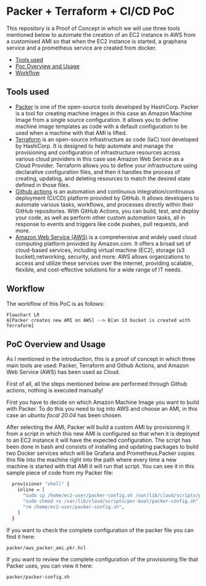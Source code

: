 # Packer + Terraform + CI/CD PoC

This repository is a Proof of Concept in which we will use three tools mentioned below to automate the creation of an EC2 instance in AWS from a customised AMI so that when the EC2 instance is started, a graphana service and a prometheus service are created from docker. 

- [Tools used](#tools-used)
- [Poc Overview and Usage](#poc-overview-and-usage)
- [Workflow](#workflow)

## Tools used 

- [Packer](https://www.packer.io/) is one of the open-source tools developed by HashiCorp. Packer is a tool for creating machine images in this case an  Amazon Machine Image from a single source configuration. It allows you to define machine image templates as code with a default configuration to be used when a machine with that AMI is lifted.
- [Terraform](https://www.terraform.io/) is an open-source infrastructure as code (IaC) tool developed by HashiCorp. It is designed to help automate and manage the provisioning and configuration of infrastructure resources across various cloud providers in this case use Amazon Web Service as a Cloud Provider. Terraform allows you to define your infrastructure using declarative configuration files, and then it handles the process of creating, updating, and deleting resources to match the desired state defined in those files.
- [Github actions](https://docs.github.com/en/actions) is an automation and continuous integration/continuous deployment (CI/CD) platform provided by GitHub. It allows developers to automate various tasks, workflows, and processes directly within their GitHub repositories. With GitHub Actions, you can build, test, and deploy your code, as well as perform other custom automation tasks, all in response to events and triggers like code pushes, pull requests, and more.
- [Amazon Web Service (AWS)](https://aws.amazon.com/) is a comprehensive and widely used cloud computing platform provided by Amazon.com. It offers a broad set of cloud-based services, including virtual machine (EC2), storage (s3 bucket),networking, security, and more. AWS allows organizations to access and utilize these services over the internet, providing scalable, flexible, and cost-effective solutions for a wide range of IT needs.

## Workflow

The workflow of this PoC is as follows:


```mermaid
Flowchart LR
A[Packer creates new AMI on AWS] --> B[an S3 bucket is created with Terraform]
```


## PoC Overview and Usage 

As I mentioned in the introduction, this is a proof of concept in which three main tools are used: Packer, Terraform and Github Actions, and Amazon Web Service (AWS) has been used as Cloud.

First of all, all the steps mentioned below are performed through Github actions, nothing is executed manually! 

First you have to decide on which Amazon Machine Image you want to build with Packer. To do this you need to log into AWS and choose an AMI, in this case an *ubuntu focal 20.04* has been chosen.

After selecting the AMI, Packer will build a custom AMI by provisioning it from a script in which this new AMI is configured so that when it is deployed to an EC2 instance it will have the expected configuration. The script has been done in bash and consists of installing and updating packages to build two Docker services which will be Grafana and Prometheus.Packer copies this file into the machine right into the path where every time a new machine is started with that AMI it will run that script. You can see it in this sample piece of code from my Packer file: 

``` bash
  provisioner "shell" {
    inline = [
      "sudo cp /home/ec2-user/packer-config.sh /var/lib/cloud/scripts/per-boot/packer-config.sh",
      "sudo chmod +x /var/lib/cloud/scripts/per-boot/packer-config.sh",
      "rm /home/ec2-user/packer-config.sh",
    ]
  }
```

If you want to check the complete configuration of the packer file you can find it here: 

```bash
packer/aws_packer_ami.pkr.hcl
```

If you want to review the complete configuration of the provisioning file that Packer uses, you can view it here: 

```bash
packer/packer-config.sh
```



